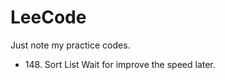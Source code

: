# LeeCode

Just note my practice codes.

<ul>
<li>148. Sort List
	Wait for improve the speed later.
</ul>